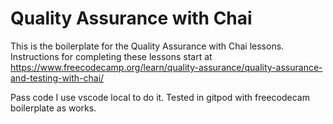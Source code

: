 # Quality Assurance with Chai

This is the boilerplate for the Quality Assurance with Chai lessons. Instructions for completing these lessons start at https://www.freecodecamp.org/learn/quality-assurance/quality-assurance-and-testing-with-chai/

Pass code 
I use vscode local to do it.
Tested in gitpod with freecodecam boilerplate as works.   
